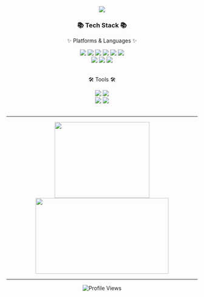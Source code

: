 <div align=center>
	<img src="https://capsule-render.vercel.app/api?type=Venom&color=gradient&height=200&section=header&text=Jin%20Github!&animation=fadeIn&fontSize=90" />	
</div>


<div align=center>
	<h3>📚 Tech Stack 📚</h3>
	<p>✨ Platforms & Languages ✨</p>
</div>
<div align="center">
	<img src="https://img.shields.io/badge/Java-007396?style=flat&logo=Conda-Forge&logoColor=white" />
  <img src="https://img.shields.io/badge/C-A8B9CC?style=flat&logo=C&logoColor=white" />
  <img src="https://img.shields.io/badge/Python-3776AB?style=flat&logo=Python&logoColor=white" />
	<img src="https://img.shields.io/badge/HTML5-E34F26?style=flat&logo=HTML5&logoColor=white" />
	<img src="https://img.shields.io/badge/CSS3-1572B6?style=flat&logo=CSS3&logoColor=white" />
	<img src="https://img.shields.io/badge/JavaScript-F7DF1E?style=flat&logo=JavaScript&logoColor=white" />
	<br>
	<img src="https://img.shields.io/badge/Spring-6DB33F?style=flat&logo=Spring&logoColor=white" />
	<img src="https://img.shields.io/badge/MySQL-4479A1?style=flat&logo=MySQL&logoColor=white" />
	<img src="https://img.shields.io/badge/MariaDB-003545?style=flat&logo=MariaDB&logoColor=white" />
</div>
<br>
<div align=center>
	<p>🛠 Tools 🛠</p>
</div>
<div align=center>
	<img src="https://img.shields.io/badge/Eclipse%20IDE-2C2255?style=flat&logo=EclipseIDE&logoColor=white" />
	<img src="https://img.shields.io/badge/Visual%20Studio%20Code-007ACC?style=flat&logo=VisualStudioCode&logoColor=white" />
	<br>
	<img src="https://img.shields.io/badge/GitHub-181717?style=flat&logo=GitHub&logoColor=white" />
  <img src="https://img.shields.io/badge/intellijidea-000000?style=flat&logo=intellijidea&logoColor=white" />
</div>
<br>

---


<div align="center">
  <img src="https://github-readme-stats.vercel.app/api/top-langs/?username=jjinleee&layout=compact&theme=dark" width="250px" height="200px"/>
  <img src="https://github-readme-stats.vercel.app/api?username=jjinleee&show_icons=true&theme=dark" width="350px" height="200px"/>
</div>

---

	
<p align="center">
  <img src="https://komarev.com/ghpvc/?username=jjinleee&style=flat-square&color=blue" alt="Profile Views" />
</p>

